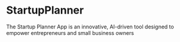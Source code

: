 # StartupPlanner
The Startup Planner App is an innovative, AI-driven tool designed to empower entrepreneurs and small business owners
